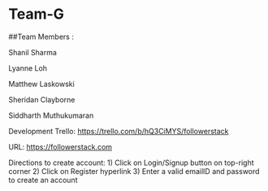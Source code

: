 # Team-G

##Team Members : 

Shanil Sharma

Lyanne Loh

Matthew Laskowski

Sheridan Clayborne

Siddharth Muthukumaran

Development Trello: https://trello.com/b/hQ3CiMYS/followerstack

URL: https://followerstack.com

Directions to create account: 1) Click on Login/Signup button on top-right corner
                              2) Click on Register hyperlink
                              3) Enter a valid emailID and password to create an account
                              
